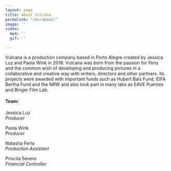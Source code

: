 ```yaml
---
layout: page
title: About Vulcana
permalink: "/en/about/"
image: ''
video:
  mp4: ''
  gif: ''

---
```

Vulcana is a production company based in Porto Alegre created by Jessica Luz and Paola Wink in 2018. Vulcana was born from the passion for films and the common wish of developing and producing pictures in a collaborative and creative way with writers, directors and other partners. Its projects were awarded with important funds such as Hubert Bals Fund, IDFA Bertha Fund and the NRW and also took part in many labs as EAVE Puentes and Binger Film Lab.

<div class="team-info" markdown="1">

#### Team:

Jessica Luz  
_Producer_

Paola Wink  
_Producer_

Natasha Ferla  
_Production Assistant_

Priscila Severo  
_Financial Controller_
</div>